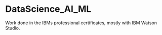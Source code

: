 # DataScience_AI_ML
Work done in the IBMs professional certificates, mostly with IBM Watson Studio.
